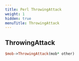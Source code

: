 ```yaml
---
title: Perl ThrowingAttack
weight: 1
hidden: true
menuTitle: ThrowingAttack
---
```

## ThrowingAttack
```perl
$mob->ThrowingAttack(mob* other)
```